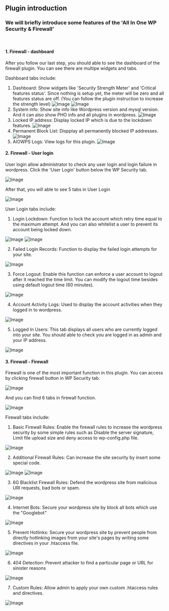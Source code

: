 

## Plugin introduction
### We will briefly introduce some features of the 'All In One WP Security & Firewall' 
<br />

#### 1. Firewall - dashboard

After you follow our last step, you should able to see the dashboard of the firewall plugin. You can see there are multipe widgets and tabs.

Dashboard tabs include:
1. Dashboard: Show widgets like 'Security Strength Meter' and 'Critical features status'. Since nothing is setup yet, the meter will be zero and all features status are off. (You can follow the plugin instruction to increase the strength level)
![Image](./assets/step4/fw4-1-1.JPG)
![Image](./assets/step4/fw4-1-2.JPG)
2. System info: Show site info like Wordpress version and mysql version. And it can also show PHO info and all plugins in wordpress. 
![Image](./assets/step4/fw4-2.JPG)
3. Locked IP address: Display locked IP which is due to the lockdown features.
![Image](./assets/step4/fw4-3.JPG)
4. Permanent Block List: Dispplay all permanently blocked IP addresses.
![Image](./assets/step4/fw4-4.JPG)
5. AIOWPS Logs: View logs for this plugin. 
![Image](./assets/step4/fw4-5.JPG)

#### 2. Firewall - User login

User login allow administrator to check any user login and login failure in wordpress. Click the 'User Login' button below the WP Security tab.

![Image](./assets/step4/fw4-7.JPG)

After that, you will able to see 5 tabs in User Login

![Image](./assets/step4/fw4-8.JPG)


User Login tabs include:
<br />

1. Login Lockdown: Function to lock the account which retry time equal to the maximum attempt. And you can also whitelist a user to prevent its account being locked down.

![Image](./assets/step4/fw4-9.JPG)
![Image](./assets/step4/fw4-10.JPG)

2.  Failed Login Records: Function to display the failed login attempts for your site. 

![Image](./assets/step4/fw4-11.JPG)

3. Force Logout: Enable this function can enforce a user account to logout after it reached the time limit. You can modify the logout time besides using default logout time (60 minutes). 

![Image](./assets/step4/fw4-12.JPG)

4.  Account Activity Logs: Used to display the account activities when they logged in to wordpress.

![Image](./assets/step4/fw4-13.JPG)

5.  Logged In Users: This tab displays all users who are currently logged into your site. You should able to check you are logged in as admin and your IP address.

![Image](./assets/step4/fw4-14.JPG)

#### 3. Firewall - Firewall 

Firewall is one of the most important function in this plugin. You can access by clicking firewall button in  WP Security tab.

![Image](./assets/step4/fw4-15.JPG)

And you can find 6 tabs in firewall function.

![Image](./assets/step4/fw4-16.JPG)

Firewall tabs include:

1. Basic Firewall Rules: Enable the firewall rules to increase the wordpress security by some simple rules such as Disable the server signature, Limit file upload size and deny access to wp-config.php file. 

![Image](./assets/step4/fw4-17.JPG)

2. Additional Firewall Rules: Can increase the site security by insert some special code.

![Image](./assets/step4/fw4-18.JPG)
![Image](./assets/step4/fw4-19.JPG)

3. 6G Blacklist Firewall Rules: Defend the wordpress site from malicious URI requests, bad bots or spam.

![Image](./assets/step4/fw4-20.JPG)

4. Internet Bots: Secure your wordpress site by block all bots which use the "Googlebot"

![Image](./assets/step4/fw4-21.JPG)

5. Prevent Hotlinks: Secure your wordpress site by prevent people from directly hotlinking images from your site's pages by writing some directives in your .htaccess file.

![Image](./assets/step4/fw4-22.JPG)

6. 404 Detection: Prevent attacker to find a particular page or URL for sinister reasons

![Image](./assets/step4/fw4-23.JPG)

7. Custom Rules: Allow admin to apply your own custom .htaccess rules and directives.

![Image](./assets/step4/fw4-24.JPG)